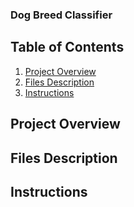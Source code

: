 ### Dog Breed Classifier

## Table of Contents

1. [Project Overview](#overview)
2. [Files Description](#files)
3. [Instructions](#instructions)

## Project Overview <a name="overview"></a>



## Files Description <a name="files"></a>



## Instructions <a name="instructions"></a>
